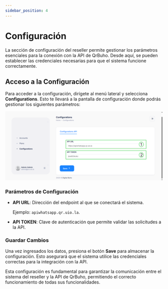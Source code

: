 ```yaml
---
sidebar_position: 4
---
```


# Configuración

La sección de configuración del reseller permite gestionar los parámetros esenciales para la conexión con la API de QrBuho. Desde aquí, se pueden establecer las credenciales necesarias para que el sistema funcione correctamente.

## Acceso a la Configuración
Para acceder a la configuración, dirígete al menú lateral y selecciona **Configurations**. Esto te llevará a la pantalla de configuración donde podrás gestionar los siguientes parámetros:

![Descripción de la imagen](img/Admin_Configuracion.png)

### Parámetros de Configuración

- **API URL**: Dirección del endpoint al que se conectará el sistema. 

    Ejemplo: `apiwhatsapp.qr.uio.la`.


- **API TOKEN**: Clave de autenticación que permite validar las solicitudes a la API.

### Guardar Cambios
Una vez ingresados los datos, presiona el botón **Save** para almacenar la configuración. Esto asegurará que el sistema utilice las credenciales correctas para la integración con la API.

Esta configuración es fundamental para garantizar la comunicación entre el sistema del reseller y la API de QrBuho, permitiendo el correcto funcionamiento de todas sus funcionalidades.

